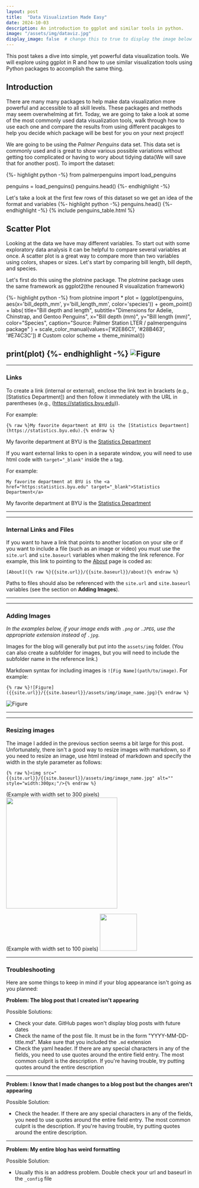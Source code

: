 ```yaml
---
layout: post
title:  "Data Visualization Made Easy"
date: 2024-10-03
description: An introduction to ggplot and similar tools in python.   
image: "/assets/img/dataviz.jpg"
display_image: false  # change this to true to display the image below the banner 
---
```

<p class="intro"><span class="dropcap">T</span>his post takes a dive into simple, yet powerful data visualization tools. We will explore using ggplot in R and how to use similar visualization tools using Python packages to accomplish the same thing.</p>

## Introduction  

There are many many packages to help make data visualization more powerful and accessible to all skill levels. These packages and methods may seem overwhelming at firt. Today, we are going to take a look at some of the most commonly used data visualization tools, walk through how to use each one and compare the results from using different pacakges to help you decide which package will be best for you on your next project!

We are going to be using the *Palmer Penguins* data set. This data set is commonly used and is great to show various possible variations without getting too complicated or having to wory about tidying data(We will save that for another post). To import the dataset:

{%- highlight python -%}
from palmerpenguins import load_penguins

penguins = load_penguins()
penguins.head()
{%- endhighlight -%}

Let's take a look at the first few rows of this dataset so we get an idea of the format and variables
{%- highlight python -%}
penguins.head()
{%- endhighlight -%}
{% include penguins_table.html %}

## Scatter Plot

Looking at the data we have may different variables. To start out with some exploratory data analysis it can be helpful to compare several variables at once. A scatter plot is a great way to compare more than two variables using colors, shapes or sizes. Let's start by comparing bill length, bill depth, and species.

Let's first do this using the plotnine package. The plotnine package uses the same framework as ggplot2(the renouned R visualization framework)

{%- highlight python -%}
from plotnine import *
plot = (ggplot(penguins,
               aes(x='bill_depth_mm',
                   y='bill_length_mm',
                   color='species'))
        + geom_point()
        + labs(
            title="Bill depth and length",
            subtitle="Dimensions for Adelie, Chinstrap, and Gentoo Penguins",
            x="Bill depth (mm)", y="Bill length (mm)",
            color="Species",
            caption="Source: Palmer Station LTER / palmerpenguins package"
        )
        + scale_color_manual(values=['#2E86C1', '#28B463', '#E74C3C'])  # Custom color scheme
        + theme_minimal())

print(plot)
{%- endhighlight -%}
![Figure]({{site.url}}/{{site.baseurl}}/assets/img/penguins_plot.png)
---
---

### Links 

To create a link (internal or external), enclose the link text in brackets (e.g., [Statistics Department]) and then follow it immediately with the URL in parentheses (e.g., (https://statistics.byu.edu)).

For example:
```
{% raw %}My favorite department at BYU is the [Statistics Department](https://statistics.byu.edu).{% endraw %}
```
My favorite department at BYU is the [Statistics Department](https://statistics.byu.edu)


If you want external links to open in a separate window, you will need to use html code with `target="_blank"` inside the `a` tag. 

For example:
```
My favorite department at BYU is the <a href="https:statistics.byu.edu" target="_blank">Statistics Department</a>
```
My favorite department at BYU is the <a href="https:statistics.byu.edu" target="_blank">Statistics Department</a>


----
----

### Internal Links and Files

If you want to have a link that points to another location on your site or if you want to include a file (such as an image or video) you must use the `site.url` and `site.baseurl` variables when making the link reference.  For example, this link to pointing to the [About]({{site.url}}/{{site.baseurl}}/about) page is coded as:
```
[About]({% raw %}{{site.url}}/{{site.baseurl}}/about){% endraw %}
```
Paths to files should also be referenced with the `site.url` and `site.baseurl` variables (see the section on **Adding Images**).

---
---

### Adding Images
*In the examples below, if your image ends with `.png` or `.JPEG`, use the appropriate extension instead of `.jpg`.*  

Images for the blog will generally but put into the `assets/img` folder.  (You can also create a subfolder for images, but you will need to include the subfolder name in the reference link.) 

Markdown syntax for including images is `![Fig Name](path/to/image)`.  For example:
```
{% raw %}![Figure]({{site.url}}/{{site.baseurl}}/assets/img/image_name.jpg){% endraw %}
```
![Figure]({{site.url}}/{{site.baseurl}}/assets/img/image5.jpg)

---
---

### Resizing images

The image I added in the previous section seems a bit large for this post.  Unfortunately,
there isn't a good way to resize images with markdown, so if you need to resize an image, use html instead of markdown and specify the width in the style parameter as follows:

```
{% raw %}<img src="{{site.url}}/{{site.baseurl}}/assets/img/image_name.jpg" alt="" style="width:300px;"/>{% endraw %}
```

(Example with width set to 300 pixels)
<img src="{{site.url}}/{{site.baseurl}}/assets/img/image5.jpg" alt="" style="width:300px;"/>


(Example with width set to 100 pixels)
<img src="{{site.url}}/{{site.baseurl}}/assets/img/image5.jpg" alt="" style="width:100px;"/>




---

### Troubleshooting

Here are some things to keep in mind if your blog appearance isn't going as you planned:

**Problem:  The blog post that I created isn't appearing**

Possible Solutions: 
  - Check your date. GitHub pages won't display blog posts with future dates
  - Check the name of the post file.  It must be in the form "YYYY-MM-DD-title.md".  Make sure that you included the `.md` extension 
  - Check the yaml header.  If there are any special characters in any of the fields, you need to use quotes around the entire field entry.  The most common culprit is the description.  If you're having trouble, try putting quotes around the entire description

---

**Problem:  I know that I made changes to a blog post but the changes aren't appearing**

Possible Solution:
  - Check the header.  If there are any special characters in any of the fields, you need to use quotes around the entire field entry.  The most common culprit is the description.  If you're having trouble, try putting quotes around the entire description.

---

**Problem:  My entire blog has weird formatting**

Possible Solution:
  - Usually this is an address problem.  Double check your url and baseurl in the `_config` file
